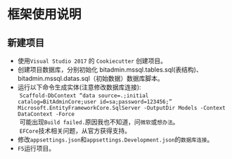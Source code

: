 # 框架使用说明

## 新建项目
* 使用`Visual Studio 2017` 的 `Cookiecutter` 创建项目。
* 创建项目数据库，分别初始化 bitadmin.mssql.tables.sql(表结构)、bitadmin.mssql.datas.sql（初始数据）数据库脚本。
* 运行以下命令生成实体(注意修改数据库连接):<br>
  `Scaffold-DbContext “data source=.;initial catalog=BitAdminCore;user id=sa;password=123456;” Microsoft.EntityFrameworkCore.SqlServer -OutputDir Models -Context DataContext -Force`<br>
  可能出现`Build failed.`原因我也不知道，问`微软`或`想办法`。<br>
  `EFCore`技术相关问题，从官方获得支持。<br>
* 修改`appsettings.json`和`appsettings.Development.json`的`数据库连接`。
* `F5`运行项目。

